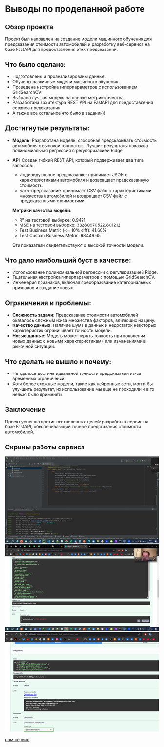 # Выводы по проделанной работе

## Обзор проекта
Проект был направлен на создание модели машинного обучения для предсказания стоимости автомобилей и разработку веб-сервиса на базе FastAPI для предоставления этих предсказаний.

## Что было сделано:
- Подготовлены и проанализированы данные.
- Обучены различные модели машинного обучения.
- Проведена настройка гиперпараметров с использованием GridSearchCV.
- Выбрана лучшая модель на основе метрик качества.
- Разработана архитектура REST API на FastAPI для предоставления сервиса предсказания.
- А также все остальное что было в задании))

## Достигнутые результаты:
- **Модель**: Разработана модель, способная предсказывать стоимость автомобиля с высокой точностью. Лучшие результаты показала полиномиальная регрессия с регуляризацией Ridge.
- **API**: Создан гибкий REST API, который поддерживает два типа запросов:
  - Индивидуальное предсказание: принимает JSON с характеристиками автомобиля и возвращает предсказанную стоимость.
  - Батч-предсказание: принимает CSV файл с характеристиками множества автомобилей и возвращает CSV файл с предсказанными стоимостями.
  
  **Метрики качества модели**:
  - R² на тестовой выборке: 0.9421
  - MSE на тестовой выборке: 33280970522.801212
  - Test Business Metric (<= 10% diff): 41.60%
  - Test Custom Business Metric: 68449.65
  
  Эти показатели свидетельствуют о высокой точности модели.

## Что дало наибольший буст в качестве:
- Использование полиномиальной регрессии с регуляризацией Ridge.
- Тщательная настройка гиперпараметров с помощью GridSearchCV.
- Инженерия признаков, включая преобразование категориальных признаков и создание новых.

## Ограничения и проблемы:
- **Сложность задачи**: Предсказание стоимости автомобилей оказалось сложным из-за множества факторов, влияющих на цену.
- **Качество данных**: Наличие шума в данных и недостаток некоторых характеристик ограничивает точность модели.
- **Новые данные**: Модель может терять точность при появлении новых данных с новыми характеристиками или изменениями в рыночной ситуации.

## Что сделать не вышло и почему:
- Не удалось достичь идеальной точности предсказания из-за временных ограничений.
- Хотя более сложные модели, такие как нейронные сети, могли бы улучшить результат, их использование мы еще не проходили и в тз нельзя было применять.

## Заключение
Проект успешно достиг поставленных целей: разработан сервис на базе FastAPI, обеспечивающий точные предсказания стоимости автомобилей. 

## Скрины работы сервиса
![fastapi_inferense](fastapi_inferense.png)
![fastapi_predict_item](fastapi_predict_item.png)
![fastapi_predict_items_csv_predictions](fastapi_predict_items_csv_predictions.png)

[сам сервис](inference.py)
